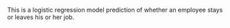 This is a logistic regression model prediction of whether an employee stays or leaves his or her job.

